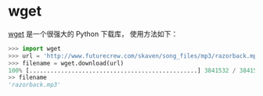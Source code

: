 # wget

[wget](http://bitbucket.org/techtonik/python-wget/) 是一个很强大的 Python 下载库，
使用方法如下：

```python
>>> import wget
>>> url = 'http://www.futurecrew.com/skaven/song_files/mp3/razorback.mp3'
>>> filename = wget.download(url)
100% [................................................] 3841532 / 3841532>
>> filename
'razorback.mp3'
```

